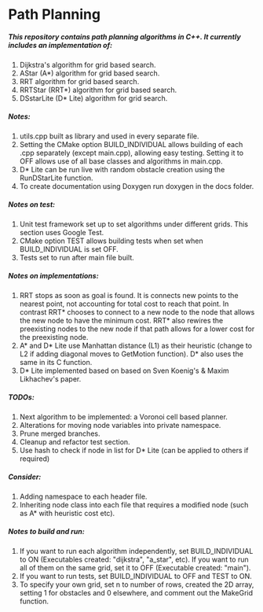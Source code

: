 # Path Planning #

##### This repository contains path planning algorithms in C++. It currently includes an implementation of: #####
1. Dijkstra's algorithm for grid based search.
2. AStar (A*) algorithm for grid based search.
3. RRT algorithm for grid based search.
4. RRTStar (RRT*) algorithm for grid based search.
5. DSstarLite (D* Lite) algorithm for grid search.

##### Notes: #####
1. utils.cpp built as library and used in every separate file.
2. Setting the CMake option BUILD_INDIVIDUAL allows building of each .cpp separately (except main.cpp), allowing easy testing. Setting it to OFF allows use of all base classes and algorithms in main.cpp.
3. D* Lite can be run live with random obstacle creation using the RunDStarLite function.
4. To create documentation using Doxygen run doxygen in the docs folder.

##### Notes on test: #####
1. Unit test framework set up to set algorithms under different grids. This section uses Google Test.
2. CMake option TEST allows building tests when set when BUILD_INDIVIDUAL is set OFF.
3. Tests set to run after main file built.

##### Notes on implementations: #####
1. RRT stops as soon as goal is found. It is connects new points to the nearest point, not accounting for total cost to reach that point. In contrast RRT\* chooses to connect to a new node to the node that allows the new node to have the minimum cost. RRT\* also rewires the preexisting nodes to the new node if that path allows for a lower cost for the preexisting node.
2. A* and D* Lite use Manhattan distance (L1) as their heuristic (change to L2 if adding diagonal moves to GetMotion function). D* also uses the same in its C function.
3. D* Lite implemented based on based on Sven Koenig's & Maxim Likhachev's paper.

##### TODOs: #####
1. Next algorithm to be implemented: a Voronoi cell based planner.
2. Alterations for moving node variables into private namespace.
3. Prune merged branches.
4. Cleanup and refactor test section.
5. Use hash to check if node in list for D* Lite (can be applied to others if required)

##### Consider: #####
1. Adding namespace to each header file.
2. Inheriting node class into each file that requires a modified node (such as A* with heuristic cost etc).

##### Notes to build and run: #####
1. If you want to run each algorithm independently, set BUILD_INDIVIDUAL to ON (Executables created: "dijkstra", "a_star", etc). If you want to run all of them on the same grid, set it to OFF (Executable created: "main").
2. If you want to run tests, set BUILD_INDIVIDUAL to OFF and TEST to ON.
3. To specify your own grid, set n to number of rows, created the 2D array, setting 1 for obstacles and 0 elsewhere, and comment out the MakeGrid function.
